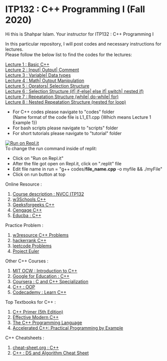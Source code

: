# ITP132 : C++ Programming I (Fall 2020)

Hi this is Shahpar Islam. Your instructor for ITP132 : C++ Programming I

In this particular repository, I will post codes and necessary instructions for lectures.<br/>
Please follow the below list to find the codes for the lectures:<br/>

<a href="https://github.com/Islam-shahpar/ITP132/blob/main/codes/L1_E1.cpp" target="_blank"> Lecture 1 : Basic C++ </a> <br/>
<a href="https://github.com/Islam-shahpar/ITP132/blob/main/codes/L2_E1.cpp" target="_blank"> Lecture 2 : Input| Output| Comment </a> <br/>
<a href="https://github.com/Islam-shahpar/ITP132/blob/main/codes/L3_E1.cpp" target="_blank"> Lecture 3 : Variable| Data types </a> <br/>
<a href="" target="_blank"> Lecture 4 : Math| Output Manipulation </a> <br/>
<a href="" target="_blank"> Lecture 5 : Oprators| Selection Structure </a> <br/>
<a href="" target="_blank"> Lecture 6 : Selection Structure (if| if-else| else if| switch| nested if) </a> <br/>
<a href="https://github.com/Islam-shahpar/ITP132/blob/main/codes/L7_E1.cpp" target="_blank"> Lecture 7 : Repeatation Structure (while| do-while| for) </a> <br/>
<a href="https://github.com/Islam-shahpar/ITP132/blob/main/codes/L8_E1.cpp" target="_blank"> Lecture 8 : Nested Repeatation Structure (nested for loop) </a> <br/>

- For C++ codes please navigate to "codes" folder<br/>
  (Name format of the code file is L1_E1.cpp {Which means Lecture 1 Example 1})<br/>
- For bash scripts please navigate to "scripts" folder<br/>
- For short tutorials please navigate to "tutorial" folder<br/>

[![Run on Repl.it](https://repl.it/badge/github/Islam-shahpar/ITP132)](https://repl.it/github/Islam-shahpar/ITP132)<br/>
To change the run command inside of replit:
- Click on "Run on Repl.it" 
- After the file got open on Repl.it, click on ".replit" file
- Edit file name in run = "g++ codes/**file_name.cpp** -o myfile && ./myFile"
- Click on run button at top

Online Resource : <br/>

1. <a href="https://catalog.nvcc.edu/preview_course_nopop.php?catoid=6&coid=9562" target="_blank"> Course description : NVCC ITP132 </a> <br/>
2. <a href="https://www.w3schools.com/cpp/" target="_blank"> w3Schools C++ </a> <br/>
3. <a href="https://www.geeksforgeeks.org/c-plus-plus/" target="_blank"> Geeksforgeeks C++ </a> <br/>
4. <a href="https://www.cengage.com/c/an-introduction-to-programming-with-c-8e-zak/9781285860114PF/" target="_blank"> Cengage C++ </a> <br/>
5. <a href="https://www.educba.com/patterns-in-c-plus-plus/?source=leftnav" target="_blank"> Educba : C++ </a> <br/>

Practice Problem : <br/>

1. <a href="https://www.w3resource.com/cpp-exercises/" target="_blank"> w3resource C++ Problems </a> <br/>
2. <a href="https://www.hackerrank.com/domains/cpp" target="_blank"> hackerrank C++ </a> <br/>
3. <a href="https://leetcode.com/problemset/all/" target="_blank"> leetcode Problems </a> <br/>
4. <a href="https://projecteuler.net/archives" target="_blank"> Project Euler </a> <br/>

Other C++ Courses : <br/>

1. <a href="https://ocw.mit.edu/courses/electrical-engineering-and-computer-science/6-096-introduction-to-c-january-iap-2011/index.htm" target="_blank"> MIT OCW : Introduction to C++ </a> <br/>
2. <a href="https://developers.google.com/edu/c++/" target="_blank"> Google for Education : C++ </a> <br/>
3. <a href="https://www.coursera.org/specializations/coding-for-everyone" target="_blank"> Coursera : C and C++ Specialization </a> <br/>
4. <a href="https://www3.ntu.edu.sg/home/ehchua/programming/cpp/cp3_OOP.html" target="_blank"> C++ : OOP </a> <br/>
5. <a href="https://www.codecademy.com/learn/learn-c-plus-plus" target="_blank"> Codecademy : Learn C++  </a> <br/>

Top Textbooks for C++ : <br/>

1. <a href="https://www.amazon.com/dp/0321714113?tag=hackr-20" target="_blank"> C++ Primer (5th Edition)  </a> <br/>
2. <a href="https://www.amazon.com/dp/1491903996?tag=hackr-20" target="_blank"> Effective Modern C++ </a> <br/>
3. <a href="https://www.amazon.com/dp/0321563840?tag=hackr-20" target="_blank"> The C++ Programming Language </a> <br/>
4. <a href="https://www.amazon.com/dp/020170353X?tag=hackr-20" target="_blank"> Accelerated C++: Practical Programming by Example </a> <br/>

C++ Cheatsheets :

1. <a href="http://www.cheat-sheets.org/#CPP" target="_blank"> cheat-sheet.org : C++  </a> <br/>
2. <a href="https://github.com/gibsjose/cpp-cheat-sheet/blob/master/Data%20Structures%20and%20Algorithms.md" target="_blank"> C++ : DS and Algorithm Cheat Sheet </a>


